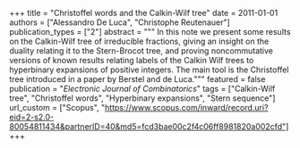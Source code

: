 +++
title = "Christoffel words and the Calkin-Wilf tree"
date = 2011-01-01
authors = ["Alessandro De Luca", "Christophe Reutenauer"]
publication_types = ["2"]
abstract = """
In this note we present some results on the Calkin-Wilf tree of irreducible
fractions, giving an insight on the duality relating it to the Stern-Brocot
tree, and proving noncommutative versions of known results relating labels of
the Calkin Wilf trees to hyperbinary expansions of positive integers. The main
tool is the Christoffel tree introduced in a paper by Berstel and de Luca."""
featured = false
publication = "*Electronic Journal of Combinatorics*"
tags = ["Calkin-Wilf tree", "Christoffel words", "Hyperbinary expansions", "Stern sequence"]
url_custom = ["Scopus", "https://www.scopus.com/inward/record.uri?eid=2-s2.0-80054811434&partnerID=40&md5=fcd3bae00c2f4c06ff8981820a002cfd"]
+++
